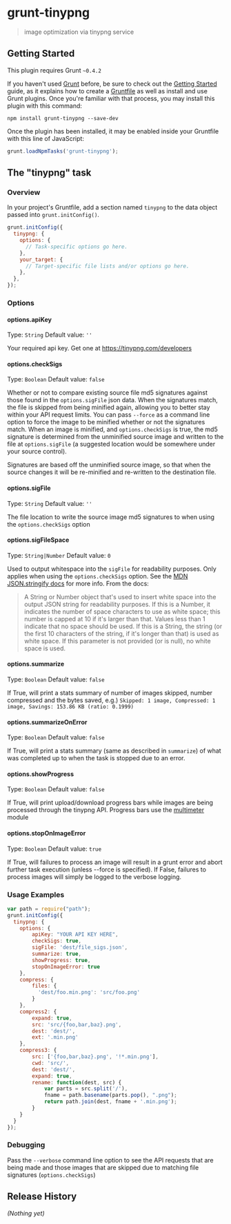 # grunt-tinypng

> image optimization via tinypng service

## Getting Started
This plugin requires Grunt `~0.4.2`

If you haven't used [Grunt](http://gruntjs.com/) before, be sure to check out the [Getting Started](http://gruntjs.com/getting-started) guide, as it explains how to create a [Gruntfile](http://gruntjs.com/sample-gruntfile) as well as install and use Grunt plugins. Once you're familiar with that process, you may install this plugin with this command:

```shell
npm install grunt-tinypng --save-dev
```

Once the plugin has been installed, it may be enabled inside your Gruntfile with this line of JavaScript:

```js
grunt.loadNpmTasks('grunt-tinypng');
```

## The "tinypng" task

### Overview
In your project's Gruntfile, add a section named `tinypng` to the data object passed into `grunt.initConfig()`.

```js
grunt.initConfig({
  tinypng: {
    options: {
      // Task-specific options go here.
    },
    your_target: {
      // Target-specific file lists and/or options go here.
    },
  },
});
```

### Options

#### options.apiKey
Type: `String`
Default value: `''`

Your required api key. Get one at https://tinypng.com/developers

#### options.checkSigs
Type: `Boolean`
Default value: `false`

Whether or not to compare existing source file md5 signatures against those found in the `options.sigFile` json data.
When the signatures match, the file is skipped from being minified again, allowing you to better stay within your API request limits.
You can pass `--force` as a command line option to force the image to be minified whether or not the signatures match.
When an image is minified, and `options.checkSigs` is true, the md5 signature is determined from the unminified source image and written to the file at `options.sigFile` (a suggested location would be somewhere under your source control).

Signatures are based off the unminified source image, so that when the source changes it will be re-minified and re-written to the destination file.

#### options.sigFile
Type: `String`
Default value: `''`

The file location to write the source image md5 signatures to when using the `options.checkSigs` option

#### options.sigFileSpace
Type: `String|Number`
Default value: `0`

Used to output whitespace into the `sigFile` for readability purposes. Only applies when using the `options.checkSigs` option.
See the [MDN JSON.stringify docs](https://developer.mozilla.org/en-US/docs/Web/JavaScript/Reference/Global_Objects/JSON/stringify#The_space_argument) for more info.
From the docs:
> A String or Number object that's used to insert white space into the output JSON string for readability purposes. If this is a Number, it indicates the number of space characters to use as white space; this number is capped at 10 if it's larger than that. Values less than 1 indicate that no space should be used. If this is a String, the string (or the first 10 characters of the string, if it's longer than that) is used as white space. If this parameter is not provided (or is null), no white space is used.

#### options.summarize
Type: `Boolean`
Default value: `false`

If True, will print a stats summary of number of images skipped, number compressed and the bytes saved, e.g.)
`Skipped: 1 image, Compressed: 1 image, Savings: 153.86 KB (ratio: 0.1999)`

#### options.summarizeOnError
Type: `Boolean`
Default value: `false`

If True, will print a stats summary (same as described in `summarize`) of what was completed up to when the task is stopped due to an error.

#### options.showProgress
Type: `Boolean`
Default value: `false`

If True, will print upload/download progress bars while images are being processed through the tinypng API. 
Progress bars use the [multimeter](https://github.com/substack/node-multimeter) module

#### options.stopOnImageError
Type: `Boolean`
Default value: `true`

If True, will failures to process an image will result in a grunt error and abort further task execution (unless --force is specified).
If False, failures to process images will simply be logged to the verbose logging.

####
### Usage Examples

```js
var path = require("path");
grunt.initConfig({
  tinypng: {
    options: {
        apiKey: "YOUR API KEY HERE",
        checkSigs: true,
        sigFile: 'dest/file_sigs.json',
        summarize: true,
        showProgress: true,
        stopOnImageError: true
    },
    compress: {
        files: {
          'dest/foo.min.png': 'src/foo.png'
        }
    },
    compress2: {
        expand: true, 
        src: 'src/{foo,bar,baz}.png', 
        dest: 'dest/',
        ext: '.min.png'
    },
    compress3: {
        src: ['{foo,bar,baz}.png', '!*.min.png'],
        cwd: 'src/',
        dest: 'dest/',
        expand: true,
        rename: function(dest, src) { 
            var parts = src.split('/'),
            fname = path.basename(parts.pop(), ".png");
            return path.join(dest, fname + '.min.png');
        }
    }
  }
});
```
### Debugging
Pass the `--verbose` command line option to see the API requests that are being made and those images that are skipped due to matching file signatures (`options.checkSigs`)

## Release History
_(Nothing yet)_
